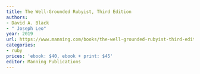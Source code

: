 ```yaml
---
title: The Well-Grounded Rubyist, Third Edition
authors:
- David A. Black
- " Joseph Leo"
year: 2019
url: https://www.manning.com/books/the-well-grounded-rubyist-third-edition
categories:
- ruby
prices: 'ebook: $40, ebook + print: $45'
editor: Manning Publications
---
```

